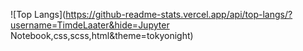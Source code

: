  
![Top Langs](https://github-readme-stats.vercel.app/api/top-langs/?username=TimdeLaater&hide=Jupyter Notebook,css,scss,html&theme=tokyonight)